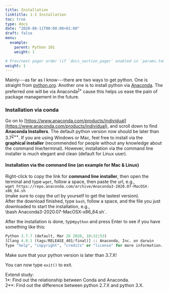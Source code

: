 ```yaml
---
title: Installation
linktitle: 1-1 Installation
toc: true
type: docs
date: "2020-08-11T00:00:00+01:00"
draft: false
menu:
  example:
    parent: Python 101
    weight: 1

# Prev/next pager order (if `docs_section_pager` enabled in `params.toml`)
weight: 1
---
```



Mainly---as far as I know---there are two ways to get python. One is straight from [python.org](https://www.python.org). Another one is to install python via [Anaconda](https://www.anaconda.com/products/individual). The preferred one will be via Anaconda<sup>[1](#1)\*</sup> cause this helps us ease the pain of package management in the future.


### Installation via conda
Go on to [https://www.anaconda.com/products/individual](https://www.anaconda.com/products/individual), and scroll down to find **Anaconda Installers**. The default python version now should be later than 3.7<sup>[2](#2)\*\*</sup>. If you are using Windows or Mac, feel free to install via the **graphical installer** (recommended for people without any knowledge about the command line/terminal). However, installation via the command line installer is much elegant and clean (default for Linux user).

#### Installation via the command line (an example for Mac & Linux)
Right-click to copy the link for **command line installer**, then open the terminal and type `wget`, follow a space, then paste the url, e.g.,\
`wget https://repo.anaconda.com/archive/Anaconda3-2020.07-MacOSX-x86_64.sh`\
(make sure to copy the url by yourself to get the lastest version).\
After the download finished, type `bash`, follow a space, and the file you just downloaded to start the installation, e.g.,\
\bash Anaconda3-2020.07-MacOSX-x86_64.sh`.

After the installation is done, type`python` and press Enter to see if you have something like this:
```python
Python 3.7.7 (default, Mar 26 2020, 10:32:53)
[Clang 4.0.1 (tags/RELEASE_401/final)] :: Anaconda, Inc. on darwin
Type "help", "copyright", "credits" or "license" for more information.
```
Make sure that your python version is later than 3.7.X!

You can now type `exit()` to exit.


Extend study:\
<a name="1">1\*</a>: Find out the relationship between Conda and Anaconda.\
<a name="2">2\*\*</a>: Find out the difference between python 2.7.X and python 3.X.
